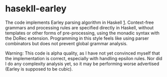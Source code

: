 # hasekll-earley

The code implements Earley parsing algorithm in Haskell [1].
Context-free grammars and processing rules are specified directly in
Haskell, without templates or other forms of pre-processing, using the
monadic syntax with the DoRec extension.  Programming in this style
feels like using parser combinators but does not prevent global
grammar analysis.

Warning: This code is alpha quality, as I have not yet convinced
myself that the implementation is correct, especially with handling
epsilon rules. Nor did I do any complexity analysis yet, so it may be
performing worse advertised (Earley is supposed to be cubic).

[1]: http://webhome.cs.uvic.ca/~nigelh/Publications/PracticalEarleyParsing.pdf
